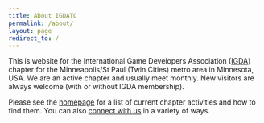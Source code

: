 ```yaml
---
title: About IGDATC
permalink: /about/
layout: page
redirect_to: /
---
```


This is website for the International Game Developers Association (<a href="http://igda.org/">IGDA</a>) chapter for the Minneapolis/St Paul (Twin Cities) metro area in Minnesota, USA.  We are an active chapter and usually meet monthly. New visitors are always welcome (with or without IGDA membership).

Please see the [homepage](/) for a list of current chapter activities and how to find them. You can also [connect with us](/connect/) in a variety of ways.


<!-- a href="http://www.facebook.com/IGDATC"><img src="/assets/img/facebook-32x32.png"></a -->
<!-- a href="http://www.twitter.com/igdatc"><img src="/assets/img/twitter-32x32.png"></a -->
<!-- a href="http://www.igdatc.org/feed/rss/"><img src="/assets/img/rss-32x32.png" -->


<!--
### Site contributors:
{% for contributor in site.github.contributors %}
  * {{ contributor.login }}
{% endfor %}
-->

